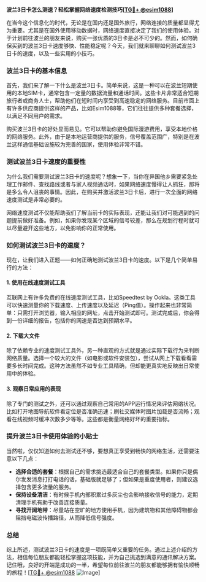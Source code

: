 **波兰3日卡怎么测速？轻松掌握网络速度检测技巧[[TG💪+ @esim1088](https://t.me/s/esim1088)]**

在当今这个信息化的时代，无论是在国内还是国外旅行，网络连接的质量都显得尤为重要。尤其是在国外使用移动数据时，网络速度直接决定了我们的使用体验。对于计划前往波兰的朋友来说，购买一张优质的3日卡是必不可少的。然而，如何确保买到的波兰3日卡速度够快、性能稳定呢？今天，我们就来聊聊如何测试波兰3日卡的速度，以及一些实用的小技巧。

### 波兰3日卡的基本信息

首先，我们来了解一下什么是波兰3日卡。简单来说，这是一种可以在波兰短期使用的本地SIM卡，通常包含一定量的数据流量和通话时间。这些卡片非常适合短期旅行者或商务人士，帮助他们在短时间内享受到高速稳定的网络服务。目前市面上有许多供应商提供这样的产品，比如Esim1088等，它们往往提供多种套餐选择，以满足不同用户的需求。

购买波兰3日卡的好处显而易见。它可以帮助你避免国际漫游费用，享受本地价格的网络服务。此外，由于是本地运营商提供的服务，信号覆盖范围广，特别是在波兰这样通信基础设施较为完善的国家，使用体验非常不错。

### 测试波兰3日卡速度的重要性

为什么我们需要测试波兰3日卡的速度呢？想象一下，当你在异国他乡需要紧急处理工作邮件、查找路线或者与家人视频通话时，如果网络速度慢得让人抓狂，那将是多么令人沮丧的事情。因此，在购买并激活波兰3日卡后，进行一次全面的网络速度测试是非常必要的。

网络速度测试不仅能帮助我们了解当前卡的实际表现，还能让我们对可能遇到的问题提前做好准备。例如，如果你发现某个区域的信号较差，那么在规划行程时就可以尽量避开这些地方，以免影响你的正常使用。

### 如何测试波兰3日卡的速度？

现在，让我们进入正题——如何正确地测试波兰3日卡的速度。以下是几个简单易行的方法：

#### 1. 使用在线速度测试工具

互联网上有许多免费的在线速度测试工具，比如Speedtest by Ookla。这类工具可以快速测量你的下载速度、上传速度以及延迟（Ping值）。操作起来也非常简单：只需打开浏览器，输入相应的网址，点击开始测试即可。测试完成后，你会得到一份详细的报告，包括你的网速是否达到预期水平。

#### 2. 下载大文件

除了依赖专业的速度测试工具外，另一种直观的方式就是通过实际下载行为来判断网络质量。选择一个较大的文件（如电影或软件安装包），尝试从网上下载看看需要多长时间完成。这种方法虽然不如专业工具精确，但却能更真实地反映出日常使用中的体验。

#### 3. 观察日常应用的表现

除了专门的测试之外，还可以通过观察自己常用的APP运行情况来评估网络状况。比如打开地图导航软件看定位是否准确迅速；刷社交媒体时图片加载是否流畅；观看在线视频时缓冲次数多少等等。这些都是衡量网络好坏的重要指标。

### 提升波兰3日卡使用体验的小贴士

当然啦，仅仅知道如何去测试还不够，要想真正享受到畅快的网络生活，还需要注意以下几点：

- **选择合适的套餐**：根据自己的需求挑选最适合自己的套餐类型。如果你只是偶尔发发消息打打电话的话，基础版就足够了；但如果是重度使用者，则建议选择包含更多流量的服务。
- **保持设备清洁**：有时候手机内部积累过多灰尘也会影响接收信号的能力，定期清理手机有助于改善连接质量。
- **寻找开阔地带**：尽量站在空旷的地方使用手机，因为建筑物和其他障碍物都会阻挡电磁波传播路径，从而降低信号强度。

### 总结

综上所述，测试波兰3日卡的速度是一项既简单又重要的任务。通过上述介绍的方法，相信每位朋友都能轻松掌握这项技能，并为自己挑选到满意的通讯解决方案。记住哦，良好的开端是成功的一半，希望每位前往波兰的朋友都能够拥有愉快顺畅的旅程！[[TG💪+ @esim1088](https://t.me/s/esim1088) ![Image](https://i.postimg.cc/4NQfJmqS/Snipaste-2025-05-13-00-14-12.png)]